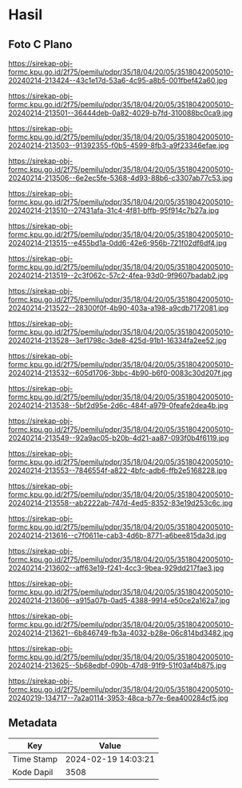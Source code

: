# Hasil

## Foto C Plano

https://sirekap-obj-formc.kpu.go.id/2f75/pemilu/pdpr/35/18/04/20/05/3518042005010-20240214-213424--43c1e17d-53a6-4c95-a8b5-001fbef42a60.jpg

https://sirekap-obj-formc.kpu.go.id/2f75/pemilu/pdpr/35/18/04/20/05/3518042005010-20240214-213501--36444deb-0a82-4029-b7fd-310088bc0ca9.jpg

https://sirekap-obj-formc.kpu.go.id/2f75/pemilu/pdpr/35/18/04/20/05/3518042005010-20240214-213503--91392355-f0b5-4599-8fb3-a9f23346efae.jpg

https://sirekap-obj-formc.kpu.go.id/2f75/pemilu/pdpr/35/18/04/20/05/3518042005010-20240214-213506--6e2ec5fe-5368-4d93-88b6-c3307ab77c53.jpg

https://sirekap-obj-formc.kpu.go.id/2f75/pemilu/pdpr/35/18/04/20/05/3518042005010-20240214-213510--27431afa-31c4-4f81-bffb-95f914c7b27a.jpg

https://sirekap-obj-formc.kpu.go.id/2f75/pemilu/pdpr/35/18/04/20/05/3518042005010-20240214-213515--e455bd1a-0dd6-42e6-956b-721f02df6df4.jpg

https://sirekap-obj-formc.kpu.go.id/2f75/pemilu/pdpr/35/18/04/20/05/3518042005010-20240214-213519--2c3f062c-57c2-4fea-93d0-9f9607badab2.jpg

https://sirekap-obj-formc.kpu.go.id/2f75/pemilu/pdpr/35/18/04/20/05/3518042005010-20240214-213522--28300f0f-4b90-403a-a198-a9cdb7172081.jpg

https://sirekap-obj-formc.kpu.go.id/2f75/pemilu/pdpr/35/18/04/20/05/3518042005010-20240214-213528--3ef1798c-3de8-425d-91b1-16334fa2ee52.jpg

https://sirekap-obj-formc.kpu.go.id/2f75/pemilu/pdpr/35/18/04/20/05/3518042005010-20240214-213532--605d1706-3bbc-4b90-b6f0-0083c30d207f.jpg

https://sirekap-obj-formc.kpu.go.id/2f75/pemilu/pdpr/35/18/04/20/05/3518042005010-20240214-213538--5bf2d95e-2d6c-484f-a979-0feafe2dea4b.jpg

https://sirekap-obj-formc.kpu.go.id/2f75/pemilu/pdpr/35/18/04/20/05/3518042005010-20240214-213549--92a9ac05-b20b-4d21-aa87-093f0b4f6119.jpg

https://sirekap-obj-formc.kpu.go.id/2f75/pemilu/pdpr/35/18/04/20/05/3518042005010-20240214-213553--7846554f-a822-4bfc-adb6-ffb2e5168228.jpg

https://sirekap-obj-formc.kpu.go.id/2f75/pemilu/pdpr/35/18/04/20/05/3518042005010-20240214-213558--ab2222ab-747d-4ed5-8352-83e19d253c6c.jpg

https://sirekap-obj-formc.kpu.go.id/2f75/pemilu/pdpr/35/18/04/20/05/3518042005010-20240214-213616--c7f0611e-cab3-4d6b-8771-a6bee815da3d.jpg

https://sirekap-obj-formc.kpu.go.id/2f75/pemilu/pdpr/35/18/04/20/05/3518042005010-20240214-213602--aff63e19-f241-4cc3-9bea-929dd217fae3.jpg

https://sirekap-obj-formc.kpu.go.id/2f75/pemilu/pdpr/35/18/04/20/05/3518042005010-20240214-213606--a915a07b-0ad5-4388-9914-e50ce2a162a7.jpg

https://sirekap-obj-formc.kpu.go.id/2f75/pemilu/pdpr/35/18/04/20/05/3518042005010-20240214-213621--6b846749-fb3a-4032-b28e-06c814bd3482.jpg

https://sirekap-obj-formc.kpu.go.id/2f75/pemilu/pdpr/35/18/04/20/05/3518042005010-20240214-213625--5b68edbf-090b-47d8-91f9-51f03af4b875.jpg

https://sirekap-obj-formc.kpu.go.id/2f75/pemilu/pdpr/35/18/04/20/05/3518042005010-20240219-134717--7a2a0114-3953-48ca-b77e-6ea400284cf5.jpg


## Metadata

| Key        | Value               |
| ---------- | ------------------- |
| Time Stamp | 2024-02-19 14:03:21 |
| Kode Dapil | 3508                |



